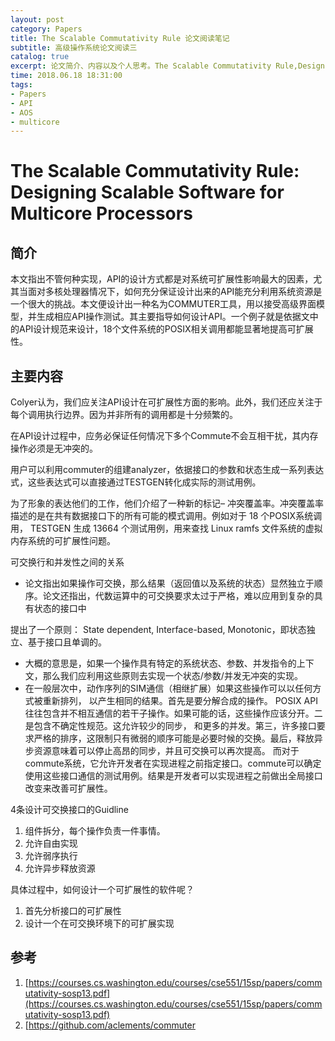 ```yaml
---
layout: post
category: Papers
title: The Scalable Commutativity Rule 论文阅读笔记
subtitle: 高级操作系统论文阅读三
catalog: true
excerpt: 论文简介、内容以及个人思考。The Scalable Commutativity Rule,Designing Scalable Software for Multicore Processors
time: 2018.06.18 18:31:00
tags:
- Papers
- API
- AOS
- multicore
---
```


# The Scalable Commutativity Rule: Designing Scalable Software for Multicore Processors

## 简介

本文指出不管何种实现，API的设计方式都是对系统可扩展性影响最大的因素，尤其当面对多核处理器情况下，如何充分保证设计出来的API能充分利用系统资源是一个很大的挑战。本文便设计出一种名为COMMUTER工具，用以接受高级界面模型，并生成相应API操作测试。其主要指导如何设计API。一个例子就是依据文中的API设计规范来设计，18个文件系统的POSIX相关调用都能显著地提高可扩展性。



## 主要内容

Colyer认为，我们应关注API设计在可扩展性方面的影响。此外，我们还应关注于每个调用执行边界。因为并非所有的调用都是十分频繁的。

在API设计过程中，应务必保证任何情况下多个Commute不会互相干扰，其内存操作必须是无冲突的。

用户可以利用commuter的组建analyzer，依据接口的参数和状态生成一系列表达式，这些表达式可以直接通过TESTGEN转化成实际的测试用例。

为了形象的表达他们的工作，他们介绍了一种新的标记– 冲突覆盖率。冲突覆盖率描述的是在共有数据接口下的所有可能的模式调用。例如对于 18 个POSIX系统调用， TESTGEN 生成 13664 个测试用例，用来查找 Linux ramfs 文件系统的虚拟内存系统的可扩展性问题。

可交换行和并发性之间的关系

- 论文指出如果操作可交换，那么结果（返回值以及系统的状态）显然独立于顺序。论文还指出，代数运算中的可交换要求太过于严格，难以应用到复杂的具有状态的接口中

提出了一个原则： State dependent, Interface-based, Monotonic，即状态独立、基于接口且单调的。

- 大概的意思是，如果一个操作具有特定的系统状态、参数、并发指令的上下文，那么我们应利用这些原则去实现一个状态/参数/并发无冲突的实现。
- 在一般层次中，动作序列的SIM通信（相继扩展）如果这些操作可以以任何方式被重新排列， 以产生相同的结果。首先是要分解合成的操作。 POSIX API往往包含并不相互通信的若干子操作。如果可能的话，这些操作应该分开。二是包含不确定性规范。这允许较少的同步， 和更多的并发。第三，许多接口要求严格的排序，这限制只有微弱的顺序可能是必要时候的交换。最后，释放异步资源意味着可以停止高昂的同步，并且可交换可以再次提高。 而对于commute系统，它允许开发者在实现进程之前指定接口。commute可以确定使用这些接口通信的测试用例。结果是开发者可以实现进程之前做出全局接口改变来改善可扩展性。

4条设计可交换接口的Guidline

1. 组件拆分，每个操作负责一件事情。
2. 允许自由实现
3. 允许弱序执行
4. 允许异步释放资源

具体过程中，如何设计一个可扩展性的软件呢？

1. 首先分析接口的可扩展性
2. 设计一个在可交换环境下的可扩展实现





## 参考

1. [https://courses.cs.washington.edu/courses/cse551/15sp/papers/commutativity-sosp13.pdf](https://courses.cs.washington.edu/courses/cse551/15sp/papers/commutativity-sosp13.pdf)
2. [https://github.com/aclements/commuter